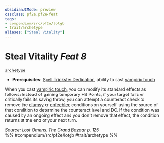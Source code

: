 ```yaml
---
obsidianUIMode: preview
cssclass: pf2e,pf2e-feat
tags:
- compendium/src/pf2e/lotgb
- trait/archetype
aliases: ["Steal Vitality"]
---
```

# Steal Vitality  *Feat 8*  
[archetype](archetype.md "Archetype Feat Trait")  

- **Prerequisites**: [Spell Trickster Dedication](spell-trickster-dedication-lotgb.md), ability to cast [vampiric touch](vampiric-touch.md)

When you cast [vampiric touch](vampiric-touch.md), you can modify its standard effects as follows: Instead of gaining temporary Hit Points, if your target fails or critically fails its saving throw, you can attempt a counteract check to remove the [clumsy](conditions.md#Clumsy) or [enfeebled](conditions.md#Enfeebled) conditions on yourself, using the source of that condition to determine the counteract level and DC. If the condition was caused by an ongoing effect and you don't remove that effect, the condition returns at the end of your next turn.

*Source: Lost Omens: The Grand Bazaar p. 125*  
%% #compendium/src/pf2e/lotgb #trait/archetype %%